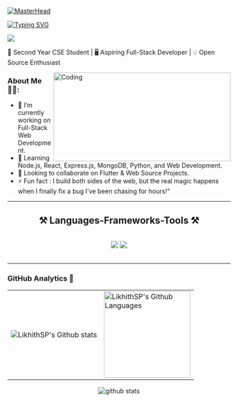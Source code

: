 [![MasterHead](https://s6.ezgif.com/tmp/ezgif-6-23330275ea.gif)](https://rishavchanda.io)

<a href="https://git.io/typing-svg"><img src="https://readme-typing-svg.herokuapp.com?font=Fira+Code&size=25&duration=3000&pause=1000&color=22759A&width=435&lines=Hi+There+!+%22%F0%9F%99%8B%F0%9F%8F%BB%E2%80%8D%E2%99%82%EF%B8%8F%22;I'm+Likhith+SP%2C;Welcome+to+My+GitHub+%F0%9F%91%A8%F0%9F%8F%BB%E2%80%8D%F0%9F%92%BB!" alt="Typing SVG" /></a>

![](https://komarev.com/ghpvc/?username=LikhithSP&label=PROFILE+VIEWS)

🚀 Second Year CSE Student | 🖥️ Aspiring Full-Stack Developer | 💡 Open Source Enthusiast

<img src="https://media4.giphy.com/media/v1.Y2lkPTc5MGI3NjExM21ycmdqZzRhdGJscG5tc203Ym5wbGg5ajFra2lleXBsenF1OWo4dyZlcD12MV9pbnRlcm5hbF9naWZfYnlfaWQmY3Q9Zw/IU9qrGDyGTehdZhEYG/giphy.webp" alt="Coding" align="right" height="200" width="400">


### About Me ✍🏻:
- 🔭 I’m currently working on Full-Stack Web Development.
- 🌱 Learning Node.js, React, Express.js, MongoDB, Python, and Web Development.
- 👯 Looking to collaborate on Flutter & Web Source Projects.
- ⚡ Fun fact : I build both sides of the web, but the real magic happens when I finally fix a bug I’ve been chasing for hours!"

 <hr/>
 
<h2 align="center">⚒️ Languages-Frameworks-Tools ⚒️</h2>
<br/>
<div align="center">
    <img src="https://skillicons.dev/icons?i=html,css,vscode,github,figma,git" />
    <img src="https://skillicons.dev/icons?i=python,javascript,c,androidstudio,wordpress" /><br>
</div>

<br/>
<hr/>

### GitHub Analytics 🧭

<div align="center">
  <table>
    <tr>
      <td><img src="https://github-readme-streak-stats.herokuapp.com/?user=LikhithSP&theme=algolia" alt="LikhithSP's Github stats" /></td>
      <td><img height="195px" alt="LikhithSP's Github Languages" src="https://github-readme-stats-eight-theta.vercel.app/api/top-langs/?username=LikhithSP&theme=algolia&layout=compact" /></td>
    </tr>
  </table>
</div>

<p align="center">
  <img src="https://github-readme-stats.vercel.app/api?username=LikhithSP&count_private=true&show_icons=true&theme=react&rank_icon=github&border_radius=10" alt="github stats" />
</p>
<!--
**LikhithSP/LikhithSP** is a ✨ _special_ ✨ repository because its `README.md` (this file) appears on your GitHub profile.

Here are some ideas to get you started:

- 🔭 I’m currently working on ...
- 🌱 I’m currently learning ...
- 👯 I’m looking to collaborate on ...
- 🤔 I’m looking for help with ...
- 💬 Ask me about ...
- 📫 How to reach me: ...
- 😄 Pronouns: ...
- ⚡ Fun fact: ...
-->
